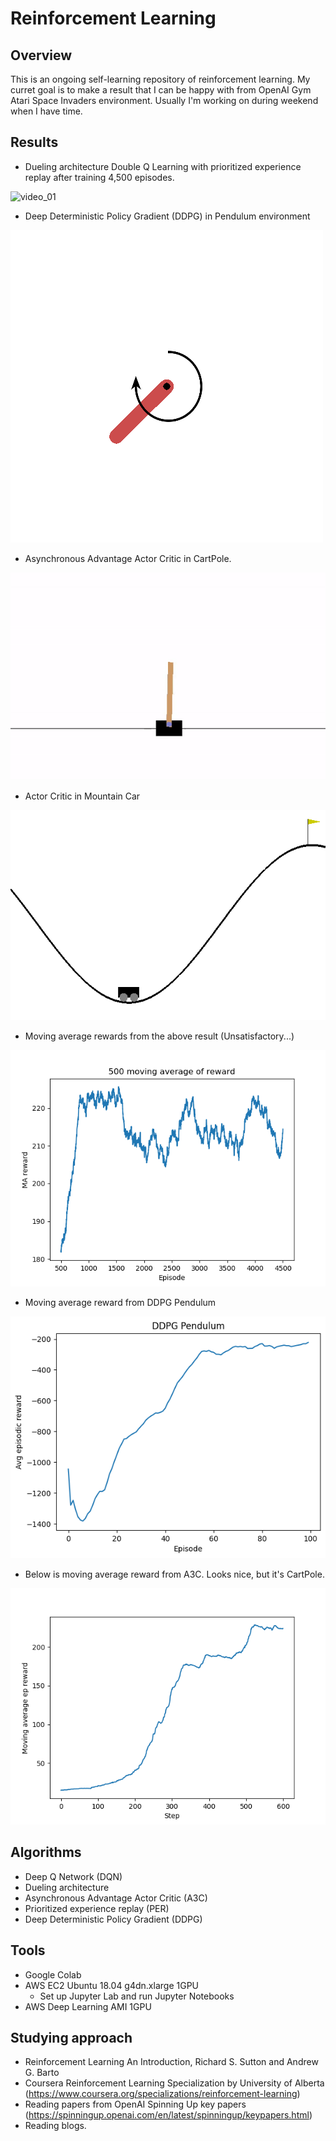 # Reinforcement Learning

## Overview

This is an ongoing self-learning repository of reinforcement learning. My curret goal is to make a result that I can be happy with from OpenAI Gym Atari Space Invaders environment. Usually I'm working on during weekend when I have time.

## Results

* Dueling architecture Double Q Learning with prioritized experience replay after training 4,500 episodes.

![video_01](https://github.com/yukikitayama/reinforcement-learning/blob/master/videos/space_invaders_duel_eps4500_short.gif)

* Deep Deterministic Policy Gradient (DDPG) in Pendulum environment

![video_02](https://github.com/yukikitayama/reinforcement-learning/blob/master/videos/ddpg_pendulum.gif)

* Asynchronous Advantage Actor Critic in CartPole.

![video_03](https://github.com/yukikitayama/reinforcement-learning/blob/master/videos/cartpole_a3c.gif)

* Actor Critic in Mountain Car

![video_04](https://github.com/yukikitayama/reinforcement-learning/blob/master/videos/actor_critic_mountaincar.gif)

* Moving average rewards from the above result (Unsatisfactory...)

![image_01](https://github.com/yukikitayama/reinforcement-learning/blob/master/images/reward_duel_space_invaders.png)

* Moving average reward from DDPG Pendulum

![image_02](https://github.com/yukikitayama/reinforcement-learning/blob/master/images/ddpg_pendulum_v2.png)

* Below is moving average reward from A3C. Looks nice, but it's CartPole.

![image_03](https://github.com/yukikitayama/reinforcement-learning/blob/master/images/reward_a3c_cartpole.png)

## Algorithms

* Deep Q Network (DQN)
* Dueling architecture
* Asynchronous Advantage Actor Critic (A3C)
* Prioritized experience replay (PER)
* Deep Deterministic Policy Gradient (DDPG)

## Tools

* Google Colab
* AWS EC2 Ubuntu 18.04 g4dn.xlarge 1GPU
  * Set up Jupyter Lab and run Jupyter Notebooks
* AWS Deep Learning AMI 1GPU

## Studying approach

* Reinforcement Learning An Introduction, Richard S. Sutton and Andrew G. Barto
* Coursera Reinforcement Learning Specialization by University of Alberta (https://www.coursera.org/specializations/reinforcement-learning)
* Reading papers from OpenAI Spinning Up key papers (https://spinningup.openai.com/en/latest/spinningup/keypapers.html)
* Reading blogs.
